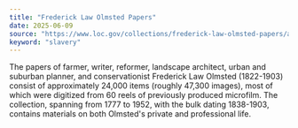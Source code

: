 ```yaml
---
title: "Frederick Law Olmsted Papers"
date: 2025-06-09
source: "https://www.loc.gov/collections/frederick-law-olmsted-papers/about-this-collection/"
keyword: "slavery"
---
```


The papers of farmer, writer, reformer, landscape architect, urban and suburban planner, and conservationist Frederick Law Olmsted (1822-1903) consist of approximately 24,000 items (roughly 47,300 images), most of which were digitized from 60 reels of previously produced microfilm. The collection, spanning from 1777 to 1952, with the bulk dating 1838-1903, contains materials on both Olmsted's private and professional life.

